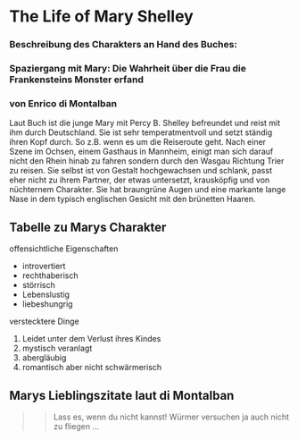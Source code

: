 # The Life of Mary Shelley

### Beschreibung des Charakters an Hand des Buches:
### Spaziergang mit Mary: Die Wahrheit über die Frau die Frankensteins Monster erfand
### von Enrico di Montalban
Laut Buch ist die junge Mary mit Percy B. Shelley befreundet und reist mit ihm durch Deutschland. Sie ist sehr temperatmentvoll und setzt ständig ihren Kopf durch. So z.B. wenn es um die Reiseroute geht. Nach einer Szene im Ochsen, einem Gasthaus in Mannheim, einigt man sich darauf nicht den Rhein hinab zu fahren sondern durch den Wasgau Richtung Trier zu reisen. Sie selbst ist von Gestalt hochgewachsen und schlank, passt eher nicht zu ihrem Partner, der etwas untersetzt, krausköpfig und von nüchternem Charakter. Sie hat braungrüne Augen und eine markante lange Nase in dem typisch englischen Gesicht mit den brünetten Haaren.

## Tabelle zu Marys Charakter

offensichtliche Eigenschaften
* introvertiert
* rechthaberisch
* störrisch
* Lebenslustig
* liebeshungrig

verstecktere Dinge
1. Leidet unter dem Verlust ihres Kindes
2. mystisch veranlagt
3. abergläubig
4. romantisch aber nicht schwärmerisch

## Marys Lieblingszitate laut di Montalban

>> Lass es, wenn du nicht kannst! Würmer versuchen ja auch nicht zu fliegen ...
